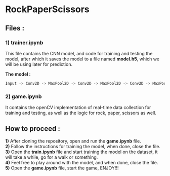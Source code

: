 # RockPaperScissors

## Files :

### **1)** **trainer.ipynb**
This file contains the CNN model, and code for training and testing the model, after which it saves the model to a file named __model.h5__, which we will be using later for prediction.

**The model :**
````python
Input -> Conv2D -> MaxPool2D -> Conv2D -> MaxPool2D -> Conv2D -> MaxPool2D -> Flatten -> Dense -> Dropout -> Dense(Output layer)
````


### **2)** **game.ipynb**
It contains the openCV implementation of real-time data collection for training and testing, as well as the logic for rock, paper, scissors as well. 

## How to proceed :
**1)** After cloning the repository, open and run the __game.ipynb__ file.<br>
**2)** Follow the instructions for training the model, when done, close the file.<br>
**3)** Open the __train.ipynb__ file and start training the model on the dataset, it will take a while, go for a walk or something.<br>
**4)** Feel free to play around with the model, and when done, close the file.<br>
**5)** Open the __game.ipynb__ file, start the game, ENJOY!!!
